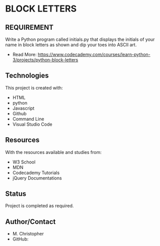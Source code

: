 # BLOCK LETTERS

## REQUIREMENT
Write a Python program called initials.py that displays the initials of your name in block letters as shown and dip your toes into ASCII art.

* Read More: https://www.codecademy.com/courses/learn-python-3/projects/python-block-letters

## Technologies
This project is created with:
* HTML
* python
* Javascript
* Github
* Command Line
* Visual Studio Code

## Resources
With the resources available and studies from:
* W3 School
* MDN
* Codecademy Tutorials
* jQuery Documentations


## Status
Project is completed as required.

## Author/Contact
* M. Christopher
* GitHub:  

